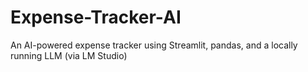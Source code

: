 # Expense-Tracker-AI
An AI-powered expense tracker using Streamlit, pandas, and a locally running LLM (via LM Studio)
